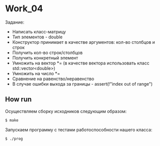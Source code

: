 # Work_04
Задание:
* Написать класс-матрицу
* Тип элементов - double
* Конструктор принимает в качестве аргументов: кол-во столбцов и строк
* Получить кол-во строк/столбцов
* Получить конкретный элемент
* Умножить на вектор *= (в качестве вектора использовать класс std::vector\<double>)
* Умножить на число *=
* Сравнение на равенство/неравенство
* В случае ошибки выхода за границы - assert(!"index out of range")

## How run
Осуществляем сборку исходников следующим образом:
```sh
$ make
```
Запускаем программу с тестами работоспособности нашего класса:
```sh
$ ./prog
```